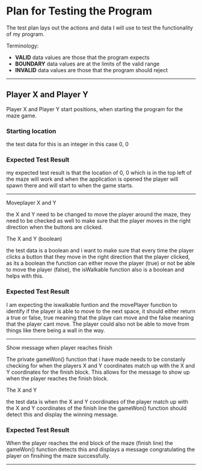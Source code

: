 # Plan for Testing the Program

The test plan lays out the actions and data I will use to test the functionality of my program.

Terminology:

- **VALID** data values are those that the program expects
- **BOUNDARY** data values are at the limits of the valid range
- **INVALID** data values are those that the program should reject

---

## Player X and Player Y 

 Player X and Player Y start positions, when starting the program for the maze game.

### Starting location

the test data for this is an integer in this case 0, 0 

### Expected Test Result

my expected test result is that the location of 0, 0 which is in the top left of the maze will work and when the application is opened the player will spawn there and will start to when the game starts.

---

Moveplayer X and Y

the X and Y need to be changed to move the player around the maze, they need to be checked as well to make sure that the player moves in the right direction when the buttons are clicked.

The X and Y (boolean)

the test data is a boolean and i want to make sure that every time the player clicks a button that they move in the right direction that the player clicked, as its a boolean the function can either move the player (true) or not be able to move the player (false), the isWalkable function also is a boolean and helps with this.

### Expected Test Result

I am expecting the iswalkable funtion and the movePlayer function to identify if the player is able to move to the next space, it should either return a true or false, true meaning that the playe can move and the false meaning that the player cant move. The player could also not be able to move from things like there being a wall in the way.

---

Show message when player reaches finish

The private gameWon() function that i have made needs to be constanly checking for when the players X and Y coordinates match up with the X and Y coordinates for the finish block. This allows for the message to show up when the player reaches the finish block.

The X and Y 

the test data is when the X and Y coordinates of the player match up with the X and Y coordinates of the finish line the gameWon() function should detect this and display the winning message.

### Expected Test Result

When the player reaches the end block of the maze (finish line) the gameWon() function detects this and displays a message congratulating the player on finsihing the maze successfully.

---
